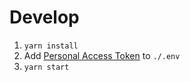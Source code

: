 # Develop

1. `yarn install`
1. Add [Personal Access Token](https://github.com/settings/tokens) to `./.env`
1. `yarn start`